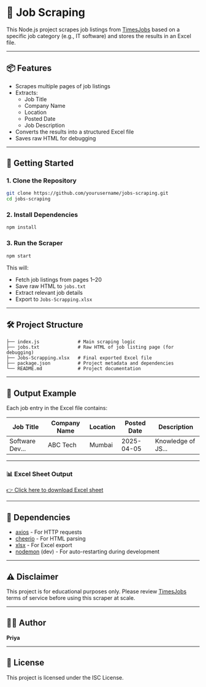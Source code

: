 # 🧲 Job Scraping 

This Node.js project scrapes job listings from [TimesJobs](https://www.timesjobs.com) based on a specific job category (e.g., IT software) and stores the results in an Excel file.

---

## 📦 Features

- Scrapes multiple pages of job listings
- Extracts:
  - Job Title
  - Company Name
  - Location
  - Posted Date
  - Job Description
- Converts the results into a structured Excel file
- Saves raw HTML for debugging

---

## 🚀 Getting Started

### 1. Clone the Repository

```bash
git clone https://github.com/yourusername/jobs-scraping.git
cd jobs-scraping
```

### 2. Install Dependencies

```bash
npm install
```

### 3. Run the Scraper

```bash
npm start
```

This will:
- Fetch job listings from pages 1–20
- Save raw HTML to `jobs.txt`
- Extract relevant job details
- Export to `Jobs-Scrapping.xlsx`

---

## 🛠 Project Structure

```plaintext
├── index.js              # Main scraping logic
├── jobs.txt              # Raw HTML of job listing page (for debugging)
├── Jobs-Scrapping.xlsx   # Final exported Excel file
├── package.json          # Project metadata and dependencies
└── README.md             # Project documentation
```

---

## 📁 Output Example

Each job entry in the Excel file contains:

| Job Title       | Company Name | Location | Posted Date | Description       |
|-----------------|--------------|----------|-------------|-------------------|
| Software Dev... | ABC Tech     | Mumbai   | 2025-04-05  | Knowledge of JS...|

---
### 📊 Excel Sheet Output  
[👉 Click here to download Excel sheet](https://github.com/PriyaMaity/Jobs-Scrapping/raw/main/Jobs-Scrapping.xlsx)

------
## 🧩 Dependencies

- [axios](https://www.npmjs.com/package/axios) - For HTTP requests
- [cheerio](https://www.npmjs.com/package/cheerio) - For HTML parsing
- [xlsx](https://www.npmjs.com/package/xlsx) - For Excel export
- [nodemon](https://www.npmjs.com/package/nodemon) (dev) - For auto-restarting during development

---

## ⚠️ Disclaimer

This project is for educational purposes only. Please review [TimesJobs](https://www.timesjobs.com) terms of service before using this scraper at scale.

---

## 👩‍💻 Author

**Priya**

---

## 📃 License

This project is licensed under the ISC License.
```
